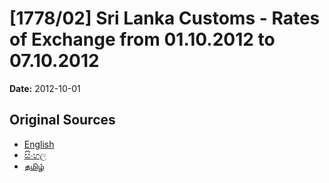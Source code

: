 # [1778/02] Sri Lanka Customs - Rates of Exchange from 01.10.2012 to 07.10.2012

**Date:** 2012-10-01

## Original Sources

- [English](https://documents.gov.lk/view/extra-gazettes/2012/10/1778-02_E.pdf)
- [සිංහල](https://documents.gov.lk/view/extra-gazettes/2012/10/1778-02_S.pdf)
- [தமிழ்](https://documents.gov.lk/view/extra-gazettes/2012/10/1778-02_T.pdf)

